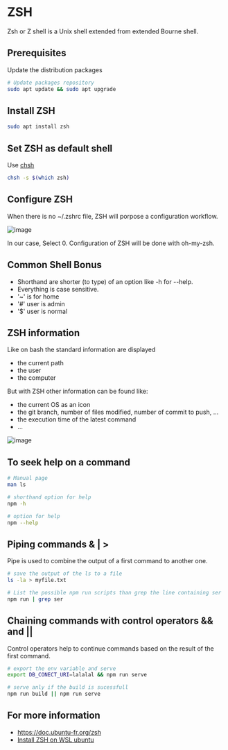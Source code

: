 # ZSH

Zsh or Z shell is a Unix shell extended from extended Bourne shell.

## Prerequisites

Update the distribution packages

```bash
# Update packages repository
sudo apt update && sudo apt upgrade
```

## Install ZSH

```bash
sudo apt install zsh
```

## Set ZSH as default shell

Use [chsh](https://manpages.ubuntu.com/manpages/focal/en/man1/chsh.1.html)

```bash
chsh -s $(which zsh)
```

## Configure ZSH

When there is no ~/.zshrc file, ZSH will porpose a configuration workflow.

![image](https://github.com/CedricCazin/tutorials/assets/26877462/d2abccdd-0312-4280-bd55-4f9ecc600581)

In our case, Select 0.
Configuration of ZSH will be done with oh-my-zsh.

## Common Shell Bonus

* Shorthand are shorter (to type) of an option like -h for --help.
* Everything is case sensitive.
* '~' is for home
* '#' user is admin
* '$' user is normal

## ZSH information

Like on bash the standard information are displayed

* the current path
* the user
* the computer
  
But with ZSH other information can be found like:

* the current OS as an icon
* the git branch, number of files modified, number of commit to push, ...
* the execution time of the latest command
* ...

![image](https://github.com/CedricCazin/tutorials/assets/26877462/02b8c090-9fc2-4294-89e7-fe8b54dbec2f)

## To seek help on a command

```bash
# Manual page
man ls

# shorthand option for help
npm -h

# option for help
npm --help
```

## Piping commands & | >

Pipe is used to combine the output of a first command to another one.

```bash
# save the output of the ls to a file
ls -la > myfile.txt

# List the possible npm run scripts than grep the line containing ser
npm run | grep ser
```

## Chaining commands with control operators && and ||

Control operators help to continue commands based on the result of the first command.

```bash
# export the env variable and serve
export DB_CONECT_URI=lalalal && npm run serve

# serve anly if the build is sucessfull
npm run build || npm run serve
```

## For more information

* <https://doc.ubuntu-fr.org/zsh>
* [Install ZSH on WSL ubuntu](https://github.com/ohmyzsh/ohmyzsh/wiki/Installing-ZSH#ubuntu-debian--derivatives-windows-10-wsl--native-linux-kernel-with-windows-10-build-1903)
